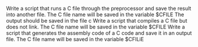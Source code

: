 Write a script that runs a C file through the preprocessor and save the result into another file.
The C file name will be saved in the variable $CFILE
The output should be saved in the file c
Write a script that compiles a C file but does not link.
The C file name will be saved in the variable $CFILE
Write a script that generates the assembly code of a C code and save it in an output file.
The C file name will be saved in the variable $CFILiE
